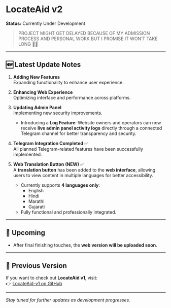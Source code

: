 # LocateAid v2
**Status:** Currently Under Development  
> PROJECT MIGHT GET DELAYED BECAUSE OF MY ADMISSION PROCESS AND PERSONAL WORK BUT I PROMISE IT WON’T TAKE LONG 🫶🏻
---

## 🆕 Latest Update Notes
1. **Adding New Features**  
   Expanding functionality to enhance user experience.  

2. **Enhancing Web Experience**  
   Optimizing interface and performance across platforms.  

3. **Updating Admin Panel**  
   Implementing new security improvements.  
   - Introducing a **Log Feature**: Website owners and operators can now receive **live admin panel activity logs** directly through a connected Telegram channel for better transparency and security.  

4. **Telegram Integration Completed** ✅  
   All planned Telegram-related features have been successfully implemented.  

5. **Web Translation Button (NEW)** ✅  
   A **translation button** has been added to the **web interface**, allowing users to view content in multiple languages for better accessibility.  
   - Currently supports **4 languages only**:  
     - English 
     - Hindi 
     - Marathi 
     - Gujarati 
   - Fully functional and professionally integrated.  

---

## 🚀 Upcoming
- After final finishing touches, the **web version will be uploaded soon**.  

---

## 🔗 Previous Version
If you want to check out **LocateAid v1**, visit:  
👉 [LocateAid-v1 on GitHub](https://github.com/sanketpadhyal/LocateAid)

---

*Stay tuned for further updates as development progresses.*  
